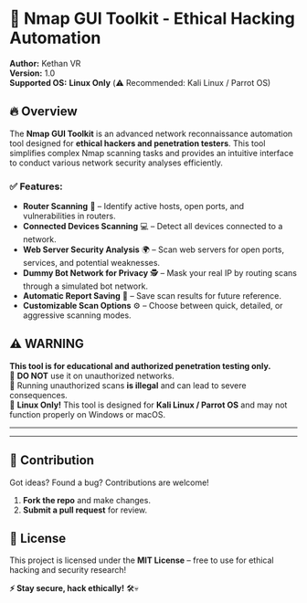 # 🚀 Nmap GUI Toolkit - Ethical Hacking Automation

**Author:** Kethan VR  
**Version:** 1.0  
**Supported OS:** **Linux Only** (⚠️ Recommended: Kali Linux / Parrot OS)  

## 🔥 Overview  
The **Nmap GUI Toolkit** is an advanced network reconnaissance automation tool designed for **ethical hackers and penetration testers**. This tool simplifies complex Nmap scanning tasks and provides an intuitive interface to conduct various network security analyses efficiently.

### ✅ Features:
- **Router Scanning** 📡 – Identify active hosts, open ports, and vulnerabilities in routers.
- **Connected Devices Scanning** 💻 – Detect all devices connected to a network.
- **Web Server Security Analysis** 🌍 – Scan web servers for open ports, services, and potential weaknesses.
- **Dummy Bot Network for Privacy** 🕵️ – Mask your real IP by routing scans through a simulated bot network.
- **Automatic Report Saving** 📂 – Save scan results for future reference.
- **Customizable Scan Options** ⚙️ – Choose between quick, detailed, or aggressive scanning modes.

## ⚠️ WARNING  
**This tool is for educational and authorized penetration testing only.**  
📌 **DO NOT** use it on unauthorized networks.  
📌 Running unauthorized scans **is illegal** and can lead to severe consequences.  
📌 **Linux Only!** This tool is designed for **Kali Linux / Parrot OS** and may not function properly on Windows or macOS.  

---



---

## 📜 Contribution  
Got ideas? Found a bug? Contributions are welcome!  
1. **Fork the repo** and make changes.  
2. **Submit a pull request** for review.  

## 📜 License  
This project is licensed under the **MIT License** – free to use for ethical hacking and security research!  

**⚡ Stay secure, hack ethically!** 🛠️💀


